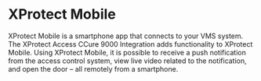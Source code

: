 # XProtect Mobile

XProtect Mobile is a smartphone app that connects to your VMS system. The XProtect Access CCure 9000 Integration adds functionality to XProtect Mobile.  Using XProtect Mobile, it is possible to receive a push notification from the access control system, view live video related to the notification, and open the door – all remotely from a smartphone.